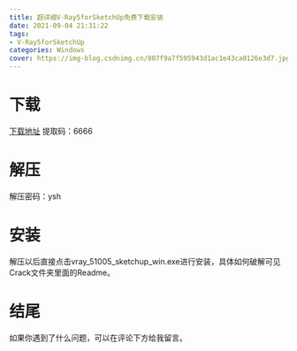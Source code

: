 ```yaml
---
title: 超详细V-Ray5forSketchUp免费下载安装
date: 2021-09-04 21:31:22
tags:
- V-Ray5forSketchUp
categories: Windows
cover: https://img-blog.csdnimg.cn/807f9a7f595943d1ac1e43ca0126e3d7.jpg
---
```


# 下载
[下载地址](https://pan.baidu.com/s/15QJP1rfwm5-Q8qLlUNcV0A)
提取码：6666

# 解压
解压密码：ysh

# 安装
解压以后直接点击vray_51005_sketchup_win.exe进行安装，具体如何破解可见Crack文件夹里面的Readme。

# 结尾
如果你遇到了什么问题，可以在评论下方给我留言。









